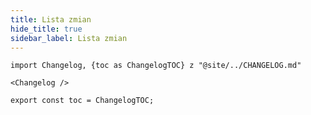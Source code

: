 ```yaml
---
title: Lista zmian
hide_title: true
sidebar_label: Lista zmian
---
```


```mdx-code-block
import Changelog, {toc as ChangelogTOC} z "@site/../CHANGELOG.md"

<Changelog />

export const toc = ChangelogTOC;
```
